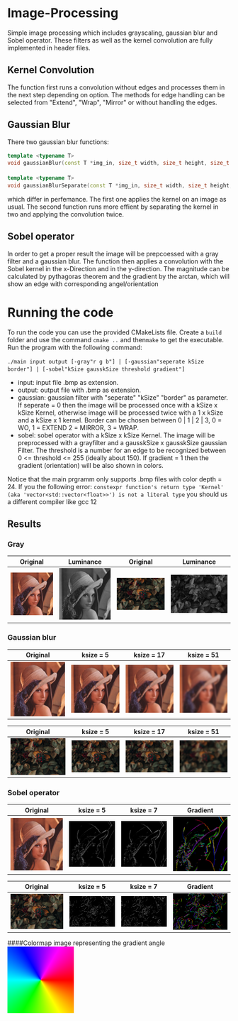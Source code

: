 # Image-Processing
Simple image processing which includes grayscaling, gaussian blur and Sobel operator.
These filters as well as the kernel convolution are fully implemented in header files.

## Kernel Convolution
The function first runs a convolution without edges and processes them in the next step depending on option. The methods for edge handling can be selected from "Extend", "Wrap", "Mirror" or without handling the edges.

## Gaussian Blur
There two gaussian blur functions: 
```c++
template <typename T>
void gaussianBlur(const T *img_in, size_t width, size_t height, size_t channels, T *img_out, size_t ksize, Border border);

template <typename T>
void gaussianBlurSeparate(const T *img_in, size_t width, size_t height, size_t channels, T *img_out, size_t ksize, Border border);
```
which differ in perfemance. The first one applies the kernel on an image as usual. The second function runs more effient by separating the kernel in two and applying the convolution twice.   

## Sobel operator
In order to get a proper result the image will be prepcoessed with a gray filter and a gaussian blur. The function then applies a convolution with the Sobel kernel in the x-Direction and in the y-direction. The magnitude can be calculated by pythagoras theorem and the gradient by the arctan, which will show an edge with corresponding angel/orientation

# Running the code
To run the code you can use the provided CMakeLists file. Create a `build` folder and use the command `cmake ..` and then`make` to get the executable.
Run the program with the following command:

`./main input output [-gray"r g b"] | [-gaussian"seperate kSize border"] | [-sobel"kSize gausskSize threshold gradient"]`

- input: input file .bmp as extension.
- output: output file with .bmp as extension.
- gaussian: gaussian filter with "seperate" "kSize" "border" as parameter. If seperate = 0 then the image will be processed once with a kSize x kSize Kernel, otherwise image will be processed twice with a 1 x kSize and a kSize x 1 kernel. Border can be chosen between 0 | 1 | 2 | 3, 0 = WO, 1 = EXTEND 2 = MIRROR, 3 = WRAP. 
- sobel: sobel operator with a kSize x kSize Kernel. The image will be preprocessed with a grayfilter and a gausskSize x gausskSize gaussian Filter. The threshold is a number for an edge to be recognized between 0 <= threshold <= 255 (ideally about 150). If gradient = 1 then the gradient (orientation) will be also shown in colors.

Notice that the main prgramm only supports .bmp files with color depth = 24. If you the following error: `constexpr function's return type 'Kernel' (aka 'vector<std::vector<float>>') is not a literal type` you should us a different compiler like gcc 12

## Results

### Gray
|Original|Luminance|Original|Luminance|
|:---:|:---:|:---:|:---:|
![](data/lena.bmp)|![](data/lena_gray.bmp)|![](data/berries.bmp)|![](data/berries_gray.bmp)|

### Gaussian blur
|Original|ksize = 5|ksize = 17|ksize = 51|
|:---:|:---:|:---:|:---:|
![](data/lena.bmp)|![](data/lena_blur5x5.bmp)|![](data/lena_blur17x17.bmp)|![](data/lena_blur51x51.bmp)|

|Original|ksize = 5|ksize = 17|ksize = 51|
|:---:|:---:|:---:|:---:|
![](data/berries.bmp)|![](data/berries_blur5x5.bmp)|![](data/berries_blur17x17.bmp)|![](data/berries_blur51x51.bmp)|

### Sobel operator
|Original|ksize = 5|ksize = 7|Gradient|
|:---:|:---:|:---:|:---:|
![](data/lena.bmp)|![](data/lena_sobel5x5.bmp)|![](data/lena_sobel7x7.bmp)|![](data/lena_sobel_5x5_gradient.bmp)|

|Original|ksize = 5|ksize = 7|Gradient|
|:---:|:---:|:---:|:---:|
![](data/berries.bmp)|![](data/berries_sobel5x5.bmp)|![](data/berries_sobel7x7.bmp)|![](data/berries_sobel5x5_gradient.bmp)|

####Colormap image representing the gradient angle
<img src="data/gradientcircle.png" width="150" height="150">
